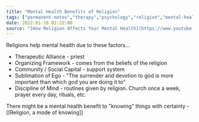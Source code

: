 ```yaml
---
title: "Mental Health Benefits of Religion"
tags: ["permanent-notes","therapy","psychology","religion","mental-health" ]
date: 2022-01-18 02:22:00
source: "[How Religion Affects Your Mental Health](https://www.youtube.com/watch?v=sc3ycMvyuoo)"
---
```


Religions help mental health due to these factors...

- Therapeutic Alliance - priest
- Organizing Framework - comes from the beliefs of the religion
- Community / Social Capital - support system
- Sublimation of Ego - "The surrender and devotion to god is more important than which god you are doing it to"
- Discipline of Mind - routines given by religion. Church once a week, prayer every day, rituals, etc.

There might be a mental health benefit to "knowing" things with certainty - [[Religion, a mode of knowing]]